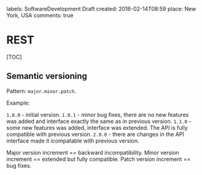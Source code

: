 labels: SoftwareDevelopment
        Draft
created: 2016-02-14T08:59
place: New York, USA
comments: true

# REST

[TOC]

## Semantic versioning

Pattern: ```major.minor.patch```.

Example:

```1.0.0``` - initial version.
```1.0.1``` - minor bug fixes, there are no new features was added and interface exactly the same as in previous version.
```1.1.0``` - some new features was added, interface was extended. The API is fully compatible with previous version.
```2.0.0``` - there are changes in the API interface made it icompatable with previous version.

Major version increment == backward incompatibility.
Minor version increment == extended but fully compatible.
Patch version increment == bug fixes.
